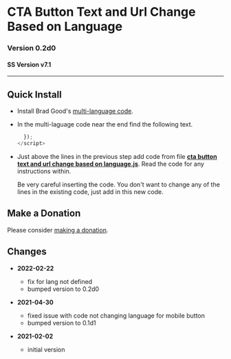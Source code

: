 # CTA Button Text and Url Change Based on Language

### Version 0.2d0

#### SS Version v7.1

---

## Quick Install

* Install Brad Good's [multi-language code](https://www.bradgood.net/articles/multi-language-content-on-any-squarespace-template).

* In the multi-laguage code near the end find the following text.
  ```javascript
    });
  </script>
  ```
  
* Just above the lines in the previous step add code from file
  **[cta button text and url change based on language.js](cta%20button%20text%20and%20url%20change%20based%20on%20language.js#L1)**.
  Read the code for any instructions within.
  
  Be very careful inserting the code. You don't want to change any of the lines
  in the existing code, just add in this new code.

## Make a Donation

Please consider [making a donation](https://github.com/tomsWebConsulting/twcsl#make-a-donation).

## Changes

* **2022-02-22**

  * fix for lang not defined
  * bumped version to 0.2d0
  
* **2021-04-30**

  * fixed issue with code not changing language for mobile button
  * bumped version to 0.1d1
  
* **2021-02-02**

  * initial version
